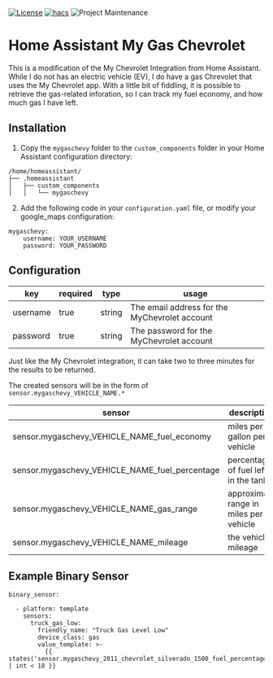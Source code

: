 [![License](https://img.shields.io/badge/License-Apache%202.0-blue.svg)](LICENSE)
[![hacs][hacsbadge]](hacs)
![Project Maintenance][maintenance-shield]
# Home Assistant My Gas Chevrolet
This is a modification of the My Chevrolet Integration from Home Assistant.  While I do not has an electric vehicle (EV), I do have a gas Chrevolet that uses the My Chevrolet app.  With a little bit of fiddling, it is possible to retrieve the gas-related inforation, so I can track my fuel economy, and how much gas I have left.

## Installation
1. Copy the `mygaschevy` folder to the `custom_components` folder in your Home Assistant configuration directory:
```
/home/homeassistant/
├── .homeassistant
│   ├── custom_components
│   │   └── mygaschevy

```
2. Add the following code in your `configuration.yaml` file, or modify your google_maps configuration:
```
mygaschevy:
    username: YOUR_USERNAME
    password: YOUR_PASSWORD
```


## Configuration
| key              | required | type    | usage
|------------------|----------|---------|-----------------------------------------------|
| username         | true     | string  | The email address for the MyChevrolet account |
| password         | true     | string  | The password for the MyChevrolet account      |

Just like the My Chevrolet integration, it can take two to three minutes for the results to be returned.

The created sensors will be in the form of `sensor.mygaschevy_VEHICLE_NAME.*`

| sensor                                          | description                             |
|-------------------------------------------------|-----------------------------------------|
| sensor.mygaschevy_VEHICLE_NAME_fuel_economy     | miles per gallon per vehicle            |
| sensor.mygaschevy_VEHICLE_NAME_fuel_percentage  | percentage of fuel left in the tank     |
| sensor.mygaschevy_VEHICLE_NAME_gas_range        | approximate range in miles per vehicle  |
| sensor.mygaschevy_VEHICLE_NAME_mileage          | the vehicle mileage                     |

## Example Binary Sensor
```
binary_sensor:

  - platform: template
    sensors:
      truck_gas_low:
        friendly_name: "Truck Gas Level Low"
        device_class: gas
        value_template: >-
          {{ states('sensor.mygaschevy_2011_chevrolet_silverado_1500_fuel_percentage') | int < 18 }}
  ```
  [hacs]: https://github.com/custom-components/hacs
  [hacsbadge]: https://img.shields.io/badge/HACS-Custom-orange.svg?style=for-the-badge
  [maintenance-shield]: https://img.shields.io/badge/maintainer-dennyreiter-blue.svg?style=for-the-badge
